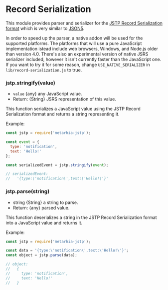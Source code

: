 # Record Serialization

This module provides parser and serializer for the [JSTP Record Serialization
format](../data-formats.md#record-serialization) which is very similar to
[JSON5](http://json5.org).

In order to speed up the parser, a native addon will be used for the supported
platforms.  The platforms that will use a pure JavaScript implementation istead
include web browsers, Windows, and Node.js older than version 4.0.  There's
also an experimental version of native JSRS serializer included, however it
isn't currently faster than the JavaScript one. If you want to try it for some
reason, change `USE_NATIVE_SERIALIZER` in `lib/record-serialization.js` to
true.

### jstp.stringify(value)

* `value` {any} any JavaScript value.
* Return: {String} JSRS representation of this value.

This function serializes a JavaScript value using the JSTP Record Serialization
format and returns a string representing it.

Example:

```javascript
const jstp = require('metarhia-jstp');

const event = {
  type: 'notification',
  text: 'Hello!'
};

const serializedEvent = jstp.stringify(event);

// serializedEvent:
//   '{type:\'notification\',text:\'Hello!\'}'
```

### jstp.parse(string)

* string {String} a string to parse.
* Return: {any} parsed value.

This function deserializes a string in the JSTP Record Serialization format into
a JavaScript value and returns it.

Example:

```javascript
const jstp = require('metarhia-jstp');

const data = '{type:\'notification\',text:\'Hello!\'}';
const object = jstp.parse(data);

// object:
//   {
//     type: 'notification',
//     text: 'Hello!'
//   }
```
